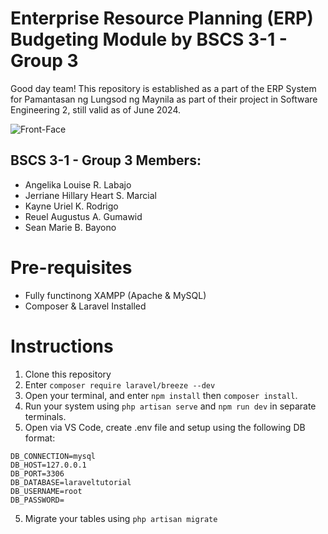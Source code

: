 # Enterprise Resource Planning (ERP) Budgeting Module by BSCS 3-1 - Group 3

Good day team! This repository is established as a part of the ERP System for Pamantasan ng Lungsod ng Maynila as part of their project in Software Engineering 2, still valid as of June 2024.


![Front-Face](https://github.com/alrlabajo/budgeting/assets/103131412/d649b7c4-f940-4011-a44f-353e9a53df52)

## BSCS 3-1 - Group 3 Members:
- Angelika Louise R. Labajo
- Jerriane Hillary Heart S. Marcial
- Kayne Uriel K. Rodrigo
- Reuel Augustus A. Gumawid
- Sean Marie B. Bayono


# Pre-requisites
- Fully functinong XAMPP (Apache & MySQL)
- Composer & Laravel Installed
  
# Instructions
1. Clone this repository
2. Enter `composer require laravel/breeze --dev`
3. Open your terminal, and enter `npm install` then `composer install`.
4. Run your system using `php artisan serve` and `npm run dev` in separate terminals.
5. Open via VS Code, create .env file and setup using the following DB format:

```
DB_CONNECTION=mysql
DB_HOST=127.0.0.1
DB_PORT=3306
DB_DATABASE=laraveltutorial
DB_USERNAME=root
DB_PASSWORD=
```
5. Migrate your tables using `php artisan migrate`

